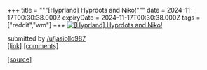 +++
title = """[Hyprland] Hyprdots and Niko!"""
date = 2024-11-17T00:30:38.000Z
expiryDate = 2024-11-17T00:30:38.000Z
tags = ["reddit","wm"]
+++
[![[Hyprland] Hyprdots and Niko!](https://preview.redd.it/3fc6wnvnwc1e1.png?width=640&crop=smart&auto=webp&s=c088345ed0c13cab048c6bd1daeea38535e5f498 "[Hyprland] Hyprdots and Niko!")](https://www.reddit.com/r/unixporn/comments/1gt19vq/hyprland_hyprdots_and_niko/)

submitted by [/u/jasiollo987](https://www.reddit.com/user/jasiollo987)  
[\[link\]](https://i.redd.it/3fc6wnvnwc1e1.png) [\[comments\]](https://www.reddit.com/r/unixporn/comments/1gt19vq/hyprland_hyprdots_and_niko/)

[[source]](https://www.reddit.com/r/unixporn/comments/1gt19vq/hyprland_hyprdots_and_niko/)

